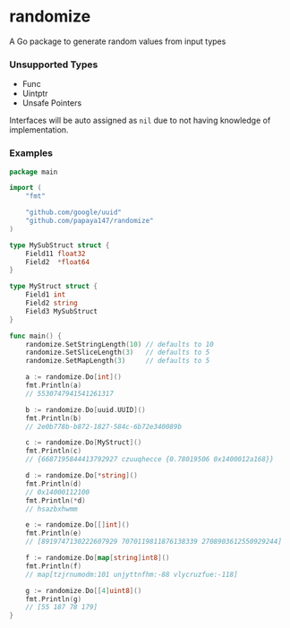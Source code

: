 # randomize

A Go package to generate random values from input types

### Unsupported Types

- Func
- Uintptr
- Unsafe Pointers

Interfaces will be auto assigned as `nil` due to not having knowledge of implementation.

### Examples

```go
package main

import (
	"fmt"

	"github.com/google/uuid"
	"github.com/papaya147/randomize"
)

type MySubStruct struct {
	Field11 float32
	Field2  *float64
}

type MyStruct struct {
	Field1 int
	Field2 string
	Field3 MySubStruct
}

func main() {
	randomize.SetStringLength(10) // defaults to 10
	randomize.SetSliceLength(3)   // defaults to 5
	randomize.SetMapLength(3)     // defaults to 5

	a := randomize.Do[int]()
	fmt.Println(a)
	// 5530747941541261317

	b := randomize.Do[uuid.UUID]()
	fmt.Println(b)
	// 2e0b778b-b872-1827-584c-6b72e340089b

	c := randomize.Do[MyStruct]()
	fmt.Println(c)
	// {6687195844413792927 czuuqhecce {0.78019506 0x1400012a168}}

	d := randomize.Do[*string]()
	fmt.Println(d)
	// 0x14000112100
	fmt.Println(*d)
	// hsazbxhwmm

	e := randomize.Do[[]int]()
	fmt.Println(e)
	// [8919747130222607929 7070119811876138339 2708903612550929244]

	f := randomize.Do[map[string]int8]()
	fmt.Println(f)
	// map[tzjrnumodm:101 unjyttnfhm:-88 vlycruzfue:-118]

	g := randomize.Do[[4]uint8]()
	fmt.Println(g)
    // [55 187 78 179]
}
```
